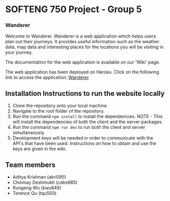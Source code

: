 # SOFTENG 750 Project - Group 5

### Wanderer

Welcome to Wanderer. Wanderer is a web application which helps users plan out their journeys. It provides useful information such as the weather data, map data and interesting places for the locations you will be visiting in your journey.  

The documentation for the web application is available on our 'Wiki' page.

The web application has been deployed on Heroku. Click on the following link to access the application: [Wanderer](https://blooming-tundra-46644.herokuapp.com/)

## Installation Instructions to run the website locally

1) Clone the repository onto your local machine.
2) Navigate to the root folder of the repository.
3) Run the command `npm install` to install the dependencies. NOTE - This will install the dependencies of both the client and the server packages.
4) Run the command `npm run dev` to run both the client and server simultaneously
5) Development keys will be needed in order to communicate with the API's that have been used. Instructions on how to obtain and use the keys are given in the wiki.

## Team members

- Aditya Krishnan (akri095)
- Chinmay Deshmukh (cdes685)
- Kungeng Wu (kwu849)
- Terence Qu (tqu593)
